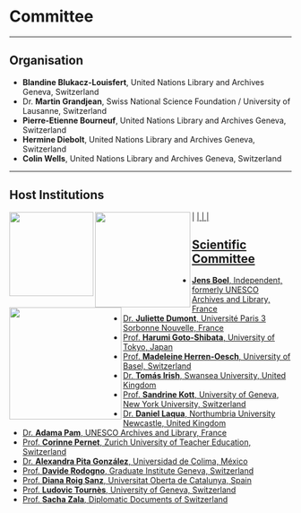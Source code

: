 # Committee

---

## Organisation

* **Blandine Blukacz-Louisfert**, United Nations Library and Archives Geneva, Switzerland
* Dr. **Martin Grandjean**, Swiss National Science Foundation / University of Lausanne, Switzerland
* **Pierre-Etienne Bourneuf**, United Nations Library and Archives Geneva, Switzerland
* **Hermine Diebolt**, United Nations Library and Archives Geneva, Switzerland
* **Colin Wells**, United Nations Library and Archives Geneva, Switzerland

---

## Host Institutions

| <a href="https://www.unil.ch/hist/home.html"><img src="https://raw.githubusercontent.com/grandjeanmartin/intellectualcooperation/gh-pages/images/UNIL_hist.png" width="150" align="left"> | <a href="https://www.ungeneva.org/en/knowledge/archives"><img src="https://raw.githubusercontent.com/grandjeanmartin/intellectualcooperation/gh-pages/images/UNOG_library_archives.jpg" width="170" align="left"> | <a href="http://www.snf.ch/en/Pages/default.aspx"><img src="https://raw.githubusercontent.com/grandjeanmartin/intellectualcooperation/gh-pages/images/SwissNationalScienceFoundation2021.png" width="200" align="left"> |

## Scientific Committee

* **Jens Boel**, Independent, formerly UNESCO Archives and Library, France
* Dr. **Juliette Dumont**, Université Paris 3 Sorbonne Nouvelle, France
* Prof. **Harumi Goto-Shibata**, University of Tokyo, Japan
* Prof. **Madeleine Herren-Oesch**, University of Basel, Switzerland
* Dr. **Tomás Irish**, Swansea University, United Kingdom
* Prof. **Sandrine Kott**, University of Geneva, New York University, Switzerland
* Dr. **Daniel Laqua**, Northumbria University Newcastle, United Kingdom
* Dr. **Adama Pam**, UNESCO Archives and Library, France
* Prof. **Corinne Pernet**, Zurich University of Teacher Education, Switzerland
* Dr. **Alexandra Pita González**, Universidad de Colima, México
* Prof. **Davide Rodogno**, Graduate Institute Geneva, Switzerland
* Prof. **Diana Roig Sanz**, Universitat Oberta de Catalunya, Spain
* Prof. **Ludovic Tournès**, University of Geneva, Switzerland
* Prof. **Sacha Zala**, Diplomatic Documents of Switzerland
